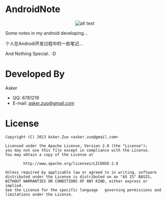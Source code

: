 AndroidNote
============
<p align="center"><img src="https://raw.githubusercontent.com/asker517/AndroidNote/master/png/android.png" alt="alt text" title="code in android " /></p>

Some notes in my android developing...

个人在Androdi开发过程中的一些笔记...

And Nothing Special.. :D

Developed By
=============
Asker

* QQ:  6781219
* E-mail: <asker.zuo@gmail.com>

License
============
	Copyright (C) 2013 Asker.Zuo <asker.zuo@gmail.com>
        
    Licensed under the Apache License, Version 2.0 (the "License");
	you may not use this file except in compliance with the License.
	You may obtain a copy of the License at
        
    		http://www.apache.org/licenses/LICENSE-2.0
            
    Unless required by applicable law or agreed to in writing, software
	distributed under the License is distributed on an "AS IS" BASIS,
	WITHOUT WARRANTIES OR CONDITIONS OF ANY KIND, either express or implied.
	See the License for the specific language 	governing permissions and
	limitations under the License.
